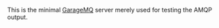 This is the minimal [GarageMQ](https://github.com/valinurovam/garagemq) server merely used for testing the AMQP output.